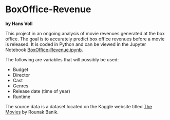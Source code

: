 # BoxOffice-Revenue
**by Hans Voll**

This project in an ongoing analysis of movie revenues generated at the box office. The goal is to accurately predict box office revenues before a movie is released. It is coded in Python and can be viewed in the Jupyter Notebook [BoxOffice-Revenue.ipynb](./BoxOffice-Revenue.ipynb).

The following are variables that will possibly be used:

- Budget
- Director
- Cast
- Genres
- Release date (time of year)
- Runtime

The source data is a dataset located on the Kaggle website titled [The Movies](https://www.kaggle.com/rounakbanik/the-movies-dataset) by Rounak Banik.

